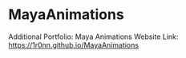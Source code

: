 # MayaAnimations

Additional Portfolio: Maya Animations Website Link: 
https://1r0nn.github.io/MayaAnimations
